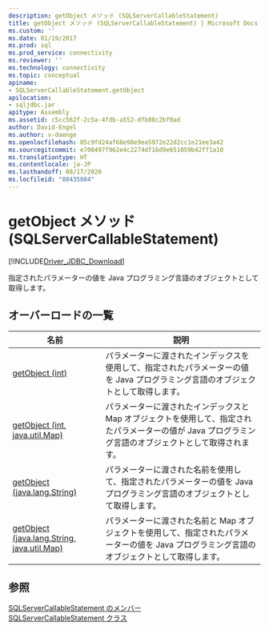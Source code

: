 ```yaml
---
description: getObject メソッド (SQLServerCallableStatement)
title: getObject メソッド (SQLServerCallableStatement) | Microsoft Docs
ms.custom: ''
ms.date: 01/19/2017
ms.prod: sql
ms.prod_service: connectivity
ms.reviewer: ''
ms.technology: connectivity
ms.topic: conceptual
apiname:
- SQLServerCallableStatement.getObject
apilocation:
- sqljdbc.jar
apitype: Assembly
ms.assetid: c5cc562f-2c5a-4fdb-a552-dfb08c2bf0ad
author: David-Engel
ms.author: v-daenge
ms.openlocfilehash: 05c9fd24af68e98e9ea5972e22d2cc1e21ee3a42
ms.sourcegitcommit: e700497f962e4c2274df16d9e651059b42ff1a10
ms.translationtype: HT
ms.contentlocale: ja-JP
ms.lasthandoff: 08/17/2020
ms.locfileid: "88435084"
---
```

# <a name="getobject-method-sqlservercallablestatement"></a>getObject メソッド (SQLServerCallableStatement)
[!INCLUDE[Driver_JDBC_Download](../../../includes/driver_jdbc_download.md)]

  指定されたパラメーターの値を Java プログラミング言語のオブジェクトとして取得します。  
  
## <a name="overload-list"></a>オーバーロードの一覧  
  
|名前|説明|  
|----------|-----------------|  
|[getObject (int)](../../../connect/jdbc/reference/getobject-method-int.md)|パラメーターに渡されたインデックスを使用して、指定されたパラメーターの値を Java プログラミング言語のオブジェクトとして取得します。|  
|[getObject (int, java.util.Map)](../../../connect/jdbc/reference/getobject-method-int-java-util-map.md)|パラメーターに渡されたインデックスと Map オブジェクトを使用して、指定されたパラメーターの値が Java プログラミング言語のオブジェクトとして取得されます。|  
|[getObject (java.lang.String)](../../../connect/jdbc/reference/getobject-method-java-lang-string.md)|パラメーターに渡された名前を使用して、指定されたパラメーターの値を Java プログラミング言語のオブジェクトとして取得します。|  
|[getObject (java.lang.String, java.util.Map)](../../../connect/jdbc/reference/getobject-method-java-lang-string-java-util-map.md)|パラメーターに渡された名前と Map オブジェクトを使用して、指定されたパラメーターの値を Java プログラミング言語のオブジェクトとして取得します。|  
  
## <a name="see-also"></a>参照  
 [SQLServerCallableStatement のメンバー](../../../connect/jdbc/reference/sqlservercallablestatement-members.md)   
 [SQLServerCallableStatement クラス](../../../connect/jdbc/reference/sqlservercallablestatement-class.md)  
  
  

